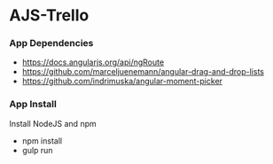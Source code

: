 # AJS-Trello

### App Dependencies ###
* https://docs.angularjs.org/api/ngRoute
* https://github.com/marceljuenemann/angular-drag-and-drop-lists
* https://github.com/indrimuska/angular-moment-picker

### App Install ###
Install NodeJS and npm
* npm install
* gulp run

